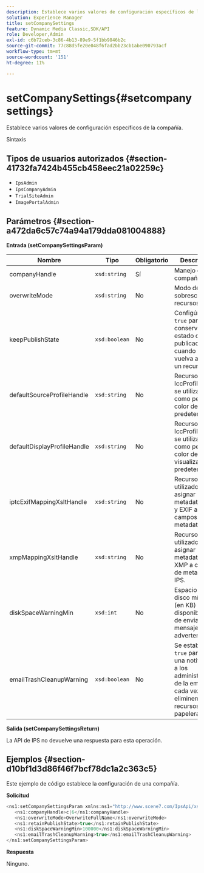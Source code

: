 ```yaml
---
description: Establece varios valores de configuración específicos de la compañía.
solution: Experience Manager
title: setCompanySettings
feature: Dynamic Media Classic,SDK/API
role: Developer,Admin
exl-id: c6b72ceb-3c86-4b13-89e9-5f1bb9846b2c
source-git-commit: 77c88d5fe20e048f6fad2bb23cb1abe090793acf
workflow-type: tm+mt
source-wordcount: '151'
ht-degree: 11%

---
```


# setCompanySettings{#setcompanysettings}

Establece varios valores de configuración específicos de la compañía.

Sintaxis

## Tipos de usuarios autorizados {#section-41732fa7424b455cb458eec21a02259c}

* `IpsAdmin`
* `IpsCompanyAdmin`
* `TrialSiteAdmin`
* `ImagePortalAdmin`

## Parámetros {#section-a472da6c57c74a94a179dda081004888}

**Entrada (setCompanySettingsParam)**

| Nombre | Tipo | Obligatorio | Descripción |
|---|---|---|---|
| companyHandle | `xsd:string` | Sí | Manejo de la compañía. |
| overwriteMode | `xsd:string` | No | Modo de sobrescritura de recursos. |
| keepPublishState | `xsd:boolean` | No | Configúrelo en `true` para conservar el estado de publicación cuando se vuelva a cargar un recurso. |
| defaultSourceProfileHandle | `xsd:string` | No | Recurso IccProfile que se utilizará como perfil de color de origen predeterminado. |
| defaultDisplayProfileHandle | `xsd:string` | No | Recurso IccProfile que se utilizará como perfil de color de visualización predeterminado. |
| iptcExifMappingXsltHandle | `xsd:string` | No | Recurso XSL utilizado para asignar metadatos IPTC y EXIF a campos de metadatos IPS. |
| xmpMappingXsltHandle | `xsd:string` | No | Recurso XSL utilizado para asignar metadatos de XMP a campos de metadatos IPS. |
| diskSpaceWarningMin | `xsd:int` | No | Espacio en disco mínimo (en KB) disponible antes de enviar un mensaje de advertencia. |
| emailTrashCleanupWarning | `xsd:boolean` | No | Se establece en `true` para enviar una notificación a los administradores de la empresa cada vez que se eliminen recursos de la papelera. |

**Salida (setCompanySettingsReturn)**

La API de IPS no devuelve una respuesta para esta operación.

## Ejemplos {#section-d10bf1d3d86f46f7bcf78dc1a2c363c5}

Este ejemplo de código establece la configuración de una compañía.

**Solicitud**

```java
<ns1:setCompanySettingsParam xmlns:ns1="http://www.scene7.com/IpsApi/xsd/2008-01-15">
   <ns1:companyHandle>c|6</ns1:companyHandle>
   <ns1:overwriteMode>OverwriteFullName</ns1:overwriteMode>
   <ns1:retainPublishState>true</ns1:retainPublishState>
   <ns1:diskSpaceWarningMin>100000</ns1:diskSpaceWarningMin>
   <ns1:emailTrashCleanupWarning>true</ns1:emailTrashCleanupWarning>
</ns1:setCompanySettingsParam>
```

**Respuesta**

Ninguno.
